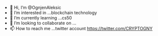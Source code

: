 - 👋 Hi, I’m @OgnjenAleksic
- 👀 I’m interested in ...blockchain technology
- 🌱 I’m currently learning ...cs50 
- 💞️ I’m looking to collaborate on ...
- 📫 How to reach me ...twitter account https://twitter.com/CRYPTOGNY

<!---
OgnjenAleksic/OgnjenAleksic is a ✨ special ✨ repository because its `README.md` (this file) appears on your GitHub profile.
You can click the Preview link to take a look at your changes.
--->
